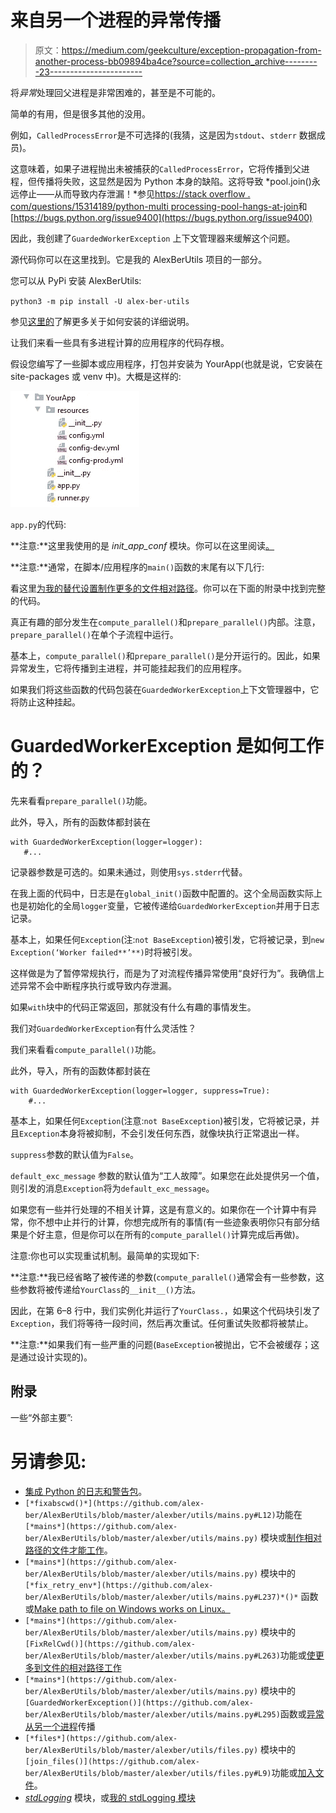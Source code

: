 # 来自另一个进程的异常传播

> 原文：<https://medium.com/geekculture/exception-propagation-from-another-process-bb09894ba4ce?source=collection_archive---------23----------------------->

将*异常*处理回父进程是非常困难的，甚至是不可能的。

简单的有用，但是很多其他的没用。

例如，`CalledProcessError`是不可选择的(我猜，这是因为`stdout`、`stderr` 数据成员)。

这意味着，如果子进程抛出未被捕获的`CalledProcessError`，它将传播到父进程，但传播将失败，这显然是因为 Python 本身的缺陷。这将导致 *pool.join()永远停止——从而导致内存泄漏！*参见[https://stack overflow . com/questions/15314189/python-multi processing-pool-hangs-at-join](https://stackoverflow.com/questions/15314189/python-multiprocessing-pool-hangs-at-join)和[https://bugs.python.org/issue9400](https://bugs.python.org/issue9400)

因此，我创建了`GuardedWorkerException` 上下文管理器来缓解这个问题。

源代码你可以在这里找到。它是我的 AlexBerUtils 项目的一部分。

您可以从 PyPi 安装 AlexBerUtils:

`python3 -m pip install -U alex-ber-utils`

参见[这里的](https://github.com/alex-ber/AlexBerUtils)了解更多关于如何安装的详细说明。

让我们来看一些具有多进程计算的应用程序的代码存根。

假设您编写了一些脚本或应用程序，打包并安装为 YourApp(也就是说，它安装在 site-packages 或 venv 中)。大概是这样的:

![](img/422bc98791324545648fe88892f2a875.png)

`app.py`的代码:

**注意:**这里我使用的是 *init_app_conf* 模块。你可以在这里阅读[。](/analytics-vidhya/my-major-init-app-conf-module-1a5d9fb3998c)

**注意:**通常，在脚本/应用程序的`main()`函数的末尾有以下几行:

看这里[为我的替代设置制作更多的文件相对路径](https://alex-ber.medium.com/making-more-yo-relative-path-to-file-to-work-fbf6280f9511)。你可以在下面的附录中找到完整的代码。

真正有趣的部分发生在`compute_parallel()`和`prepare_parallel()`内部。注意，`prepare_parallel()`在单个子流程中运行。

基本上，`compute_parallel()`和`prepare_parallel()`是分开运行的。因此，如果异常发生，它将传播到主进程，并可能挂起我们的应用程序。

如果我们将这些函数的代码包装在`GuardedWorkerException`上下文管理器中，它将防止这种挂起。

# GuardedWorkerException 是如何工作的？

先来看看`prepare_parallel()`功能。

此外，导入，所有的函数体都封装在

```
with GuardedWorkerException(logger=logger):
   #...
```

记录器参数是可选的。如果未通过，则使用`sys.stderr`代替。

在我上面的代码中，日志是在`global_init()`函数中配置的。这个全局函数实际上也是初始化的全局`logger`变量，它被传递给`GuardedWorkerException`并用于日志记录。

基本上，如果任何`Exception`(注:`not BaseException`)被引发，它将被记录，到`new Exception(‘Worker failed**’**)`时将被引发。

这样做是为了暂停常规执行，而是为了对流程传播异常使用“良好行为”。我确信上述异常不会中断程序执行或导致内存泄漏。

如果`with`块中的代码正常返回，那就没有什么有趣的事情发生。

我们对`GuardedWorkerException`有什么灵活性？

我们来看看`compute_parallel()`功能。

此外，导入，所有的函数体都封装在

```
with GuardedWorkerException(logger=logger, suppress=True):
    #...
```

基本上，如果任何`Exception`(注意:`not BaseException`)被引发，它将被记录，并且`Exception`本身将被抑制，不会引发任何东西，就像块执行正常退出一样。

`suppress`参数的默认值为`False`。

`default_exc_message` 参数的默认值为“工人故障”。如果您在此处提供另一个值，则引发的消息`Exception`将为`default_exc_message`。

如果您有一些并行处理的不相关计算，这是有意义的。如果你在一个计算中有异常，你不想中止并行的计算，你想完成所有的事情(有一些迹象表明你只有部分结果是个好主意，但是你可以在所有的`compute_parallel()`计算完成后再做)。

注意:你也可以实现重试机制。最简单的实现如下:

**注意:**我已经省略了被传递的参数(`compute_parallel()`通常会有一些参数，这些参数将被传递给`YourClass`的`__init__()`方法。

因此，在第 6–8 行中，我们实例化并运行了`YourClass.`，如果这个代码块引发了`Exception`，我们将等待一段时间，然后再次重试。任何重试失败都将被禁止。

**注意:**如果我们有一些严重的问题(`BaseException`被抛出，它不会被缓存；这是通过设计实现的)。

## 附录

一些“外部主要”:

# 另请参见:

*   [集成 Python 的日志和警告包](/analytics-vidhya/integrating-pythons-logging-and-warnings-packages-7ffd6f65e02d)。
*   `[*fixabscwd()*](https://github.com/alex-ber/AlexBerUtils/blob/master/alexber/utils/mains.py#L12)`功能在`[*mains*](https://github.com/alex-ber/AlexBerUtils/blob/master/alexber/utils/mains.py)` 模块或[制作相对路径的文件才能工作](/@alex_ber/making-relative-path-to-file-to-work-d5d0f1da67bf)。
*   `[*mains*](https://github.com/alex-ber/AlexBerUtils/blob/master/alexber/utils/mains.py)` 模块中的`[*fix_retry_env*](https://github.com/alex-ber/AlexBerUtils/blob/master/alexber/utils/mains.py#L237)*()*` 函数或[Make path to file on Windows works on Linux。](https://alex-ber.medium.com/make-path-to-file-on-windows-works-on-linux-402ed3624f66)
*   `[*mains*](https://github.com/alex-ber/AlexBerUtils/blob/master/alexber/utils/mains.py)` 模块中的`[FixRelCwd()](https://github.com/alex-ber/AlexBerUtils/blob/master/alexber/utils/mains.py#L263)`功能或[使更多到文件的相对路径工作](https://alex-ber.medium.com/making-more-yo-relative-path-to-file-to-work-fbf6280f9511)
*   `[*mains*](https://github.com/alex-ber/AlexBerUtils/blob/master/alexber/utils/mains.py)` 模块中的`[GuardedWorkerException()](https://github.com/alex-ber/AlexBerUtils/blob/master/alexber/utils/mains.py#L295)`函数或[异常从另一个进程](https://alex-ber.medium.com/exception-propagation-from-another-process-bb09894ba4ce)传播
*   `[*files*](https://github.com/alex-ber/AlexBerUtils/blob/master/alexber/utils/files.py)` 模块中的`[join_files()](https://github.com/alex-ber/AlexBerUtils/blob/master/alexber/utils/files.py#L9)`功能或[加入文件](https://alex-ber.medium.com/join-files-cc5e38e3c658)。
*   [*stdLogging*](https://github.com/alex-ber/AlexBerUtils/blob/master/alexber/utils/stdlogging.py) 模块，或[我的 stdLogging 模块](https://alex-ber.medium.com/stdlogging-module-d5d69ff7103f)